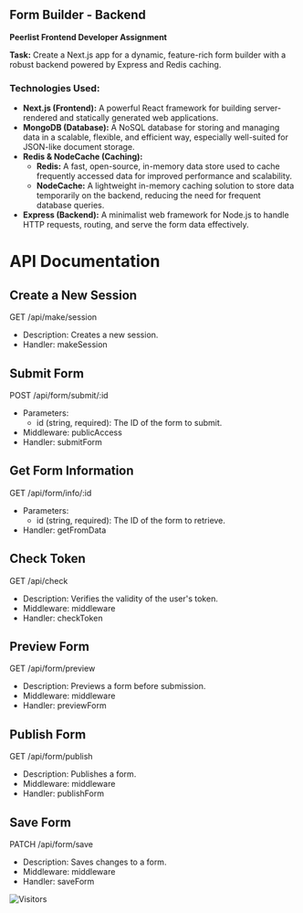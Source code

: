 ## **Form Builder - Backend**  
**Peerlist Frontend Developer Assignment**

**Task:** Create a Next.js app for a dynamic, feature-rich form builder with a robust backend powered by Express and Redis caching.


### **Technologies Used:**

- **Next.js (Frontend):** A powerful React framework for building server-rendered and statically generated web applications.  
- **MongoDB (Database):** A NoSQL database for storing and managing data in a scalable, flexible, and efficient way, especially well-suited for JSON-like document storage.  
- **Redis & NodeCache (Caching):**  
  - **Redis:** A fast, open-source, in-memory data store used to cache frequently accessed data for improved performance and scalability.  
  - **NodeCache:** A lightweight in-memory caching solution to store data temporarily on the backend, reducing the need for frequent database queries.  
- **Express (Backend):** A minimalist web framework for Node.js to handle HTTP requests, routing, and serve the form data effectively.  





# API Documentation

## Create a New Session
GET /api/make/session
- Description: Creates a new session.
- Handler: makeSession

## Submit Form
POST /api/form/submit/:id
- Parameters:
  - id (string, required): The ID of the form to submit.
- Middleware: publicAccess
- Handler: submitForm

## Get Form Information
GET /api/form/info/:id
- Parameters:
  - id (string, required): The ID of the form to retrieve.
- Handler: getFromData

## Check Token
GET /api/check
- Description: Verifies the validity of the user's token.
- Middleware: middleware
- Handler: checkToken

## Preview Form
GET /api/form/preview
- Description: Previews a form before submission.
- Middleware: middleware
- Handler: previewForm

## Publish Form
GET /api/form/publish
- Description: Publishes a form.
- Middleware: middleware
- Handler: publishForm

## Save Form
PATCH /api/form/save
- Description: Saves changes to a form.
- Middleware: middleware
- Handler: saveForm


<p align="left">
  <img src="https://visitor-badge.laobi.icu/badge?page_id=babyo77.form-builder-backend" alt="Visitors">
</p>
